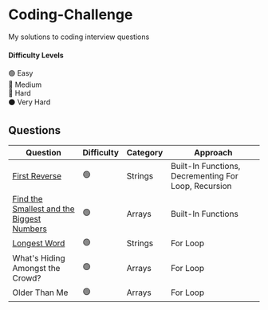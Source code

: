 # Coding-Challenge
My solutions to coding interview questions
#### Difficulty Levels

🟢 Easy  
🔵 Medium  
🔴 Hard  
⚫️ Very Hard

## Questions

| Question                                                      | Difficulty | Category             | Approach                 |
| ------------------------------------------------------------- | ---------- | -------------------- | ------------------------ |
| [First Reverse](First%20Reverse.md)                           |     🟢     | Strings             | Built-In Functions, Decrementing For Loop, Recursion  |
| [Find the Smallest and the Biggest Numbers](Find%20the%20Smallest%20and%20Biggest%20Numbers.md)| 🟢| Arrays | Built-In Functions|
| [Longest Word](Longest%20Word.md)                           |     🟢     |       Strings       | For Loop  |
|What's Hiding Amongst the Crowd?|     🟢     |       Arrays       | For Loop  |
|Older Than Me|     🟢     |       Arrays       | For Loop  |

